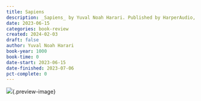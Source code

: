```yaml
---
title: Sapiens
description: _Sapiens_ by Yuval Noah Harari. Published by HarperAudio, with ISBN 9780062796233.0. Read on 2023-06-15
date: 2023-06-15
categories: book-review
created: 2024-02-03
draft: false
author: Yuval Noah Harari
book-year: 1000
book-time: 0
date-start: 2023-06-15
date-finished: 2023-07-06
pct-complete: 0
---
```


![](https://img1.od-cdn.com/ImageType-100/0293-1/{807484E0-6F0D-42A6-B976-0546AFED02DD}Img100.jpg){.preview-image}